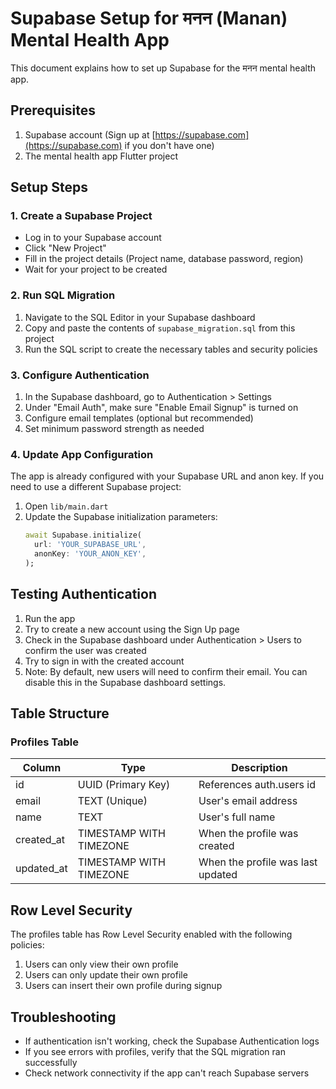 # Supabase Setup for मनन (Manan) Mental Health App

This document explains how to set up Supabase for the मनन mental health app.

## Prerequisites

1. Supabase account (Sign up at [https://supabase.com](https://supabase.com) if you don't have one)
2. The mental health app Flutter project

## Setup Steps

### 1. Create a Supabase Project

- Log in to your Supabase account
- Click "New Project"
- Fill in the project details (Project name, database password, region)
- Wait for your project to be created

### 2. Run SQL Migration

1. Navigate to the SQL Editor in your Supabase dashboard
2. Copy and paste the contents of `supabase_migration.sql` from this project
3. Run the SQL script to create the necessary tables and security policies

### 3. Configure Authentication

1. In the Supabase dashboard, go to Authentication > Settings
2. Under "Email Auth", make sure "Enable Email Signup" is turned on
3. Configure email templates (optional but recommended)
4. Set minimum password strength as needed

### 4. Update App Configuration

The app is already configured with your Supabase URL and anon key. If you need to use a different Supabase project:

1. Open `lib/main.dart`
2. Update the Supabase initialization parameters:
   ```dart
   await Supabase.initialize(
     url: 'YOUR_SUPABASE_URL',
     anonKey: 'YOUR_ANON_KEY',
   );
   ```

## Testing Authentication

1. Run the app
2. Try to create a new account using the Sign Up page
3. Check in the Supabase dashboard under Authentication > Users to confirm the user was created
4. Try to sign in with the created account
5. Note: By default, new users will need to confirm their email. You can disable this in the Supabase dashboard settings.

## Table Structure

### Profiles Table

| Column     | Type                    | Description                       |
| ---------- | ----------------------- | --------------------------------- |
| id         | UUID (Primary Key)      | References auth.users id          |
| email      | TEXT (Unique)           | User's email address              |
| name       | TEXT                    | User's full name                  |
| created_at | TIMESTAMP WITH TIMEZONE | When the profile was created      |
| updated_at | TIMESTAMP WITH TIMEZONE | When the profile was last updated |

## Row Level Security

The profiles table has Row Level Security enabled with the following policies:

1. Users can only view their own profile
2. Users can only update their own profile
3. Users can insert their own profile during signup

## Troubleshooting

- If authentication isn't working, check the Supabase Authentication logs
- If you see errors with profiles, verify that the SQL migration ran successfully
- Check network connectivity if the app can't reach Supabase servers

